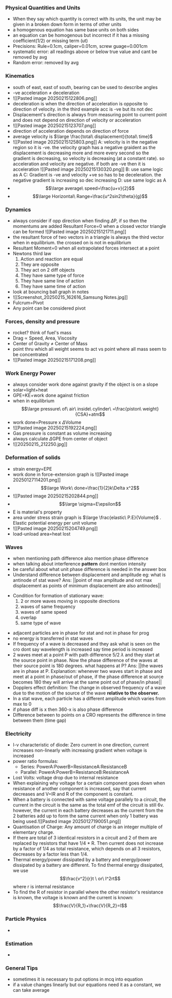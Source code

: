 
### Physical Quantities and Units
- When they say which quantity is correct with its units, the unit may be given in a broken down form  in terms of other units
- a homogenous equation has same base units on both sides
- an equation can be homogenous but incorrect if it has a missing coefficient(1/2) or missing term (ut)
- Precisions: Rule=0.1cm, caliper=0.01cm, screw guage=0.001cm
- systematic error: all readings above or below true value and cant be removed by avg
- Random error: removed by avg

### Kinematics
- south of east, east of south, bearing can be used to describe angles
- -ve acceleration $\neq$ deceleration
- ![[Pasted image 20250215122806.png]]
- deceleration is when the direction of acceleration is opposite to direction of velocity. in the third example acc is -ve but its not dec
- Displacement's direction is always from measuring point to current point and does not depend on direction of velocity or acceleration
- ![[Pasted image 20250215123707.png]]
- direction of acceleration depends on direction of force
- average velocity is $\large \frac{total\ displacement}{total\ time}$
- ![[Pasted image 20250215125803.png]]
A: velocity is in the negative region so it is -ve. the velocity graph has a negative graident as the displacement is decreasing more and more every second so the gradient is decreasing, so velocity is decreasing (at a constant rate). so acceleration and velocity are negative. if both are -ve then it is acceleration
![[Pasted image 20250215130320.png]]
B: use same logic as A
C: Gradient is -ve and velocity +ve so has to be deceleration. the negative gradient is increasing so dec increasing
D: use same logic as A
- $$\large average\ speed=\frac{u+v}{2}$$
- $$\large Horizontal\ Range=\frac{u^2sin2\theta}{g}$$

### Dynamics
- always consider if opp direction when finding $\Delta$P, if so then the momentums are added
Resultant Force=0 when a closed vector triangle can be formed
![[Pasted image 20250215121711.png]]
- the resultant force of two vectors in a triangle is always the third vector when in equilibrium. the crossed on is not in equilibrium
- Resultant Moment=0 when all extrapolated forces intersect at a point
- Newtons third law
	1. Action and reaction are equal
	2. They are opposite
	3. They act on 2 diff objects
	4. They have same type of force
	5. They have same line of action
	6. They have same time of action
- look at bouncing ball graph in notes
- ![[Screenshot_20250215_162616_Samsung Notes.jpg]]
- Fulcrum=Pivot
- Any point can be considered pivot
### Forces, density and pressure
- rocket? think of fuel's mass
- Drag $\propto$ Speed, Area, Viscosity
- Center of Gravity $\neq$ Center of Mass
- point thru which all weight seems to act vs point where all mass seem to be concentrated
- ![[Pasted image 20250215171208.png]]
### Work Energy Power
- always consider work done against gravity if the object is on a slope
- solar=light+heat
- GPE=KE+work done against friction
- when in equilibrium$$\large pressure\ of\ air\ inside\ cylinder\ =\frac{piston\ weight}{CSA}+atm$$
- work done=Pressure x $\Delta$Volume
- ![[Pasted image 20250215192224.png]]
- Gas pressure is constant as volume increasing
- always calculate $\Delta$GPE from center of object
- ![[20250215_212250.jpg]]
### Deformation of solids
- strain energy=EPE
- work done in force-extension graph is
  ![[Pasted image 20250127114201.png]]
- $$\large Work\ done=\frac{1}{2}k\Delta x^2$$
- ![[Pasted image 20250215202844.png]]
- $$\large \sigma=E\epsilon$$
- E is material's property
- area under stress strain graph is $\large \frac{elastic\ P.E}{Volume}$ . Elastic potential energy per unit volume
- ![[Pasted image 20250215204749.png]]
- load-unload area=heat lost
### Waves
- when mentioning path difference also mention phase difference
- when talking about interference **pattern** dont mention intensity
- be careful about what unit phase difference is needed in the answer box
- Understand difference between displacement and amplitude
	eg: what is antinode of stat wave?
	Ans: ||point of max amplitude and not max displacement as points of minimum displacement are also antinodes||
* Condition for formation of stationary wave: 
	1. 2 or more waves moving in opposite directions
	2. waves of same frequency
	3. waves of same speed
	4. overlap
	5. same type of wave
- adjacent particles are in phase for stat and not in phase for prog
- no energy is transferred in stat waves
- If frequency of a wave is decreased and they ask what is seen on the cro dont say wavelength is increased say time period is increased 
- 2 waves meet at a point P with  path difference 5/2 $\lambda$ and they start at the source point in phase. Now the phase difference of the waves at their source point is 180 degrees. what happens at P?
	Ans: ||the waves are in phase at P. Explanation: whenever two waves start in phase and meet at a point in phase/out of phase, if the phase difference at source becomes 180 they will arrive at the same point out of phase/in phase||
- Dopplers effect definition: The change in observed frequency of a wave due to the motion of the source of the wave **relative to the observer.**
- In a stat wave, each particle has a different amplitude which varies from max to 0 
- if phase diff is x then 360-x is also phase difference
- Difference between to points on a CRO represents the difference in time between them (time gap)
### Electricity
- I-v characteristic of diode: Zero current in one direction, current increases non-linearly with increasing gradient when voltage is increased
- power ratio formulas:
	- Series: PowerA:PowerB=ResistanceA:ResistanceB
	- Parallel: PowerA:PowerB=ResistanceB:ResistanceA
- Lost Volts: voltage drop due to internal resistance
- When explaining why voltage for a certain component goes down when resistance of another component is increased, say that current decreases and V=IR and R of the component is constant.
- When a battery is connected with same voltage parallely to a circuit, the current in the circuit is the same as the total emf of the circuit is still 6v. however, the current in each battery decreases as the current from the 2 batteries add up to form the same current when only 1 battery was being used.![[Pasted image 20250127190051.png]]
- Quantisation of Charge: Any amount of charge is an integer multiple of elementary charge.
- If there are total of 3 identical resistors in a circuit and 2 of them are replaced by resistors that have 1/4 * R. Then current does not increase by a factor of 1/4 as total resistance, which depends on all 3 resistors, decreases by a factor less than 1/4.
- Thermal energy/power dissipated by a battery and energy/power dissipated by a battery are different. To find thermal energy dissipated, we use $$\frac{v^2}{r}t \ or\ I^2rt$$where r is internal resistance
- To find the R of resistor in parallel where the other resistor's resistance is known, the voltage is known and the current is known: $$\frac{V}{R_1}+\frac{V}{R_2}=I$$

### Particle Physics
* 



### Estimation
* 

### General Tips
* sometimes it is necessary to put options in mcq into equation
* if a value changes linearly but our equations need it as a constant, we can take average